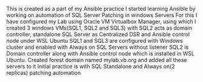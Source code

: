 This is created as a part of my Ansible practice
I started learning Ansible by working on automation of SQL Server Patching in windows Servers
For this I have configured my Lab using Oracle VM Virtualbox Manager, using which I created 3 windows VMs(SQL1, SQL2 and SQL3) with SQL2 acts as domain controller, standalone SQL Server as Centralized DSR and Ansible control node under WSL Ubuntu
SQL1 and SQL3 are configured with Windows cluster and enabled with Always on SQL Servers without listener
SQL2 is Domain controller along with Ansible control node which is installed in WSL Ubuntu. Created forest domain named mylab.vb.org and added all these servers to it
Initial practice is with SQL Standalone and Always on(2 replicas) patching automation
